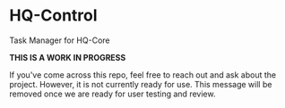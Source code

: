 # HQ-Control
Task Manager for HQ-Core

**THIS IS A WORK IN PROGRESS**

If you've come across this repo, feel free to reach out and ask about the project. However, it is not currently ready for use. This message will be removed once we are ready for user testing and review.
